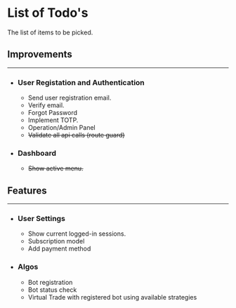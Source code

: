 # List of Todo's
The list of items to be picked.

## Improvements
---


* ### User Registation and Authentication
    - Send user registration email.
    - Verify email.
    - Forgot Password
    - Implement TOTP.
    - Operation/Admin Panel
    - ~~Validate all api calls (route guard)~~

* ### Dashboard
    - ~~Show active menu.~~

## Features
---
* ### User Settings
    - Show current logged-in sessions.
    - Subscription model
    - Add payment method

* ### Algos
    - Bot registration
    - Bot status check
    - Virtual Trade with registered bot using available strategies
    
